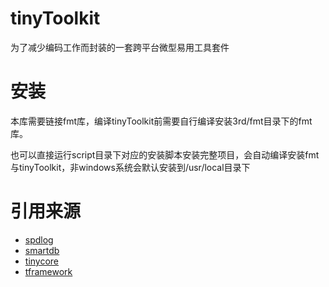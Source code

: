 # tinyToolkit

为了减少编码工作而封装的一套跨平台微型易用工具套件

# 安装

本库需要链接fmt库，编译tinyToolkit前需要自行编译安装3rd/fmt目录下的fmt库。

也可以直接运行script目录下对应的安装脚本安装完整项目，会自动编译安装fmt与tinyToolkit，非windows系统会默认安装到/usr/local目录下


#  引用来源

* [spdlog](https://github.com/gabime/spdlog)
* [smartdb](https://github.com/chxuan/smartdb)
* [tinycore](https://github.com/yuwenyong/tinycore)
* [tframework](https://coding.net/u/komore/p/tframework/git)
